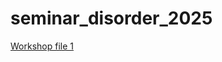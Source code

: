 # seminar_disorder_2025

[Workshop file 1](https://colab.research.google.com/github/aglie/seminar_disorder_2025/blob/main/01_Growth_model_intro.ipynb)
